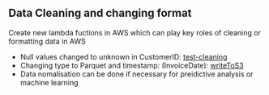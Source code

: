 ## Data Cleaning and changing format 
Create new lambda fuctions in AWS which can play key roles of cleaning or formatting data in AWS 
- Null values changed to unknown in CustomerID: [test-cleaning](https://github.com/Richie-Kwon/ecommercedata/blob/main/1.%20streaming/lambda_streaming/test-cleaning.py) 
- Changing type to Parquet and timestamp: (InvoiceDate): [writeToS3](https://github.com/Richie-Kwon/ecommercedata/blob/main/1.%20streaming/lambda_streaming/writeToS3.py) 
- Data nomalisation can be done if necessary for preidictive analysis or machine learning





